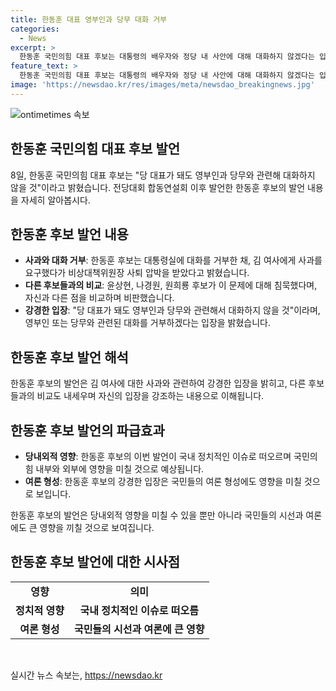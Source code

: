 ```yaml
---
title: 한동훈 대표 영부인과 당무 대화 거부
categories:
  - News
excerpt: >
  한동훈 국민의힘 대표 후보는 대통령의 배우자와 정당 내 사안에 대해 대화하지 않겠다는 입장을 공개했다. 또한, 다른 후보들이 자신의 묵살을 비판하는 것에 대해 비판적인 발언을 했다. 야당이 국정농단이라는 이야기를 할 수 있었을 것이라며, 논란의 여지가 있는 발언을 했다. 또한, 당 대표가 되어도 영부인과 당무에 대해 대화하지 않을 것이라는 입장을 밝히고, 다른 후보들에게도 이를 물어보고 싶다는 발언을 했다.
feature_text: >
  한동훈 국민의힘 대표 후보는 대통령의 배우자와 정당 내 사안에 대해 대화하지 않겠다는 입장을 공개했다. 또한, 다른 후보들이 자신의 묵살을 비판하는 것에 대해 비판적인 발언을 했다. 야당이 국정농단이라는 이야기를 할 수 있었을 것이라며, 논란의 여지가 있는 발언을 했다. 또한, 당 대표가 되어도 영부인과 당무에 대해 대화하지 않을 것이라는 입장을 밝히고, 다른 후보들에게도 이를 물어보고 싶다는 발언을 했다.
image: 'https://newsdao.kr/res/images/meta/newsdao_breakingnews.jpg'
---
```


<p><img src="https://newsdao.kr/res/images/meta/newsdao_breakingnews.jpg" alt="ontimetimes 속보" /></p>

<h2>한동훈 국민의힘 대표 후보 발언</h2>

<p data-ke-size="size16">8일, 한동훈 국민의힘 대표 후보는 "당 대표가 돼도 영부인과 당무와 관련해 대화하지 않을 것"이라고 밝혔습니다. 전당대회 합동연설회 이후 발언한 한동훈 후보의 발언 내용을 자세히 알아봅시다.</p>

<h2 data-ke-size="size26">한동훈 후보 발언 내용</h2>

<ul>
  <li><b>사과와 대화 거부</b>: 한동훈 후보는 대통령실에 대화를 거부한 채, 김 여사에게 사과를 요구했다가 비상대책위원장 사퇴 압박을 받았다고 밝혔습니다.</li>
  <li><b>다른 후보들과의 비교</b>: 윤상현, 나경원, 원희룡 후보가 이 문제에 대해 침묵했다며, 자신과 다른 점을 비교하며 비판했습니다.</li>
  <li><b>강경한 입장</b>: "당 대표가 돼도 영부인과 당무와 관련해서 대화하지 않을 것"이라며, 영부인 또는 당무와 관련된 대화를 거부하겠다는 입장을 밝혔습니다.</li>
</ul>

<h2 data-ke-size="size26">한동훈 후보 발언 해석</h2>

<p data-ke-size="size16">한동훈 후보의 발언은 김 여사에 대한 사과와 관련하여 강경한 입장을 밝히고, 다른 후보들과의 비교도 내세우며 자신의 입장을 강조하는 내용으로 이해됩니다.</p>

<h2 data-ke-size="size26">한동훈 후보 발언의 파급효과</h2>

<ul>
  <li><b>당내외적 영향</b>: 한동훈 후보의 이번 발언이 국내 정치적인 이슈로 떠오르며 국민의힘 내부와 외부에 영향을 미칠 것으로 예상됩니다.</li>
  <li><b>여론 형성</b>: 한동훈 후보의 강경한 입장은 국민들의 여론 형성에도 영향을 미칠 것으로 보입니다.</li>
</ul>

<p data-ke-size="size16">한동훈 후보의 발언은 당내외적 영향을 미칠 수 있을 뿐만 아니라 국민들의 시선과 여론에도 큰 영향을 끼칠 것으로 보여집니다.</p>

<h2 data-ke-size="size26">한동훈 후보 발언에 대한 시사점</h2>

<table>
  <tr>
    <td style="text-align: center; height: 17px;"><b>영향</b></td>
    <td style="text-align: center; height: 17px;"><b>의미</b></td>
  </tr>
  <tr>
    <td style="text-align: center;"><b>정치적 영향</b></td>
    <td style="text-align: center;"><b>국내 정치적인 이슈로 떠오름</b></td>
  </tr>
  <tr>
    <td style="text-align: center;"><b>여론 형성</b></td>
    <td style="text-align: center;"><b>국민들의 시선과 여론에 큰 영향</b></td>
  </tr>
</table>

<p data-ke-size="size16">&nbsp;</p>
실시간 뉴스 속보는, <a href="https://newsdao.kr" rel="dofollow">https://newsdao.kr</a>


